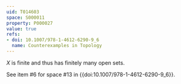 ```yaml
---
uid: T014603
space: S000011
property: P000027
value: true
refs:
- doi: 10.1007/978-1-4612-6290-9_6
  name: Counterexamples in Topology
---
```


$X$ is finite and thus has finitely many open sets.

See item #6 for space #13 in {{doi:10.1007/978-1-4612-6290-9_6}}.
